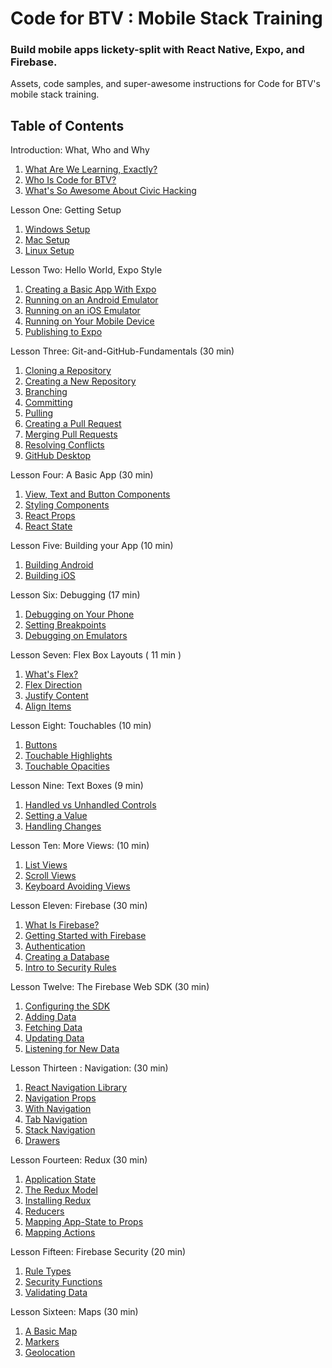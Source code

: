 # Code for BTV : Mobile Stack Training
### Build mobile apps lickety-split with React Native, Expo, and Firebase.

Assets, code samples, and super-awesome instructions for Code for BTV's mobile stack training.

## Table of Contents
Introduction: What, Who and Why
   1. [What Are We Learning, Exactly?](lesson-00_Introduction-What-Who-And-Why/01-What-Are-We-Learning-Exactly.md)
   2. [Who Is Code for BTV?](lesson-00_Introduction-What-Who-And-Why/02-Who-Is-Code-For-BTV.md)
   3. [What's So Awesome About Civic Hacking](lesson-00_Introduction-What-Who-And-Why/3-Why-Should-We-Practice-Civic-Hacking.md)

Lesson One: Getting Setup
   1. [Windows Setup](lesson-01_Getting-Setup/01-Getting-Setup-On-Windows.md)
   2. [Mac Setup](lesson-01_Getting-Setup/02-Getting-Setup-On-Mac.md)
   3. [Linux Setup](lesson-01_Getting-Setup/03-Getting-Setup-On-Linux.md)

Lesson Two: Hello World, Expo Style
   1. [Creating a Basic App With Expo](lesson-02_Hello_World-Expo-Style/01-Creating-A-Basic-App-With-Expo.md)
   2. [Running on an Android Emulator](lesson-02_Hello_World-Expo-Style/02-Running-on-an-Android-Emulator.md) 
   3. [Running on an iOS Emulator](lesson-02_Hello_World-Expo-Style/03-Runnin-on-an-iOS-Emulator.md)
   4. [Running on Your Mobile Device](lesson-02_Hello_World-Expo-Style/04-Running-on-Your-Mobile-Device.md)
   5. [Publishing to Expo](lesson-02_Hello_World-Expo-Style/05-Publishing-To-Expo.md)

Lesson Three: Git-and-GitHub-Fundamentals (30 min)
   1. [Cloning a Repository](lesson-03_Git-and-GitHub-Fundamentals/01-Clone-a-Repository.md)
   2. [Creating a New Repository](lesson-03_Git-and-GitHub-Fundamentals/02-Creating-a-New-Repository.md)
   3. [Branching](lesson-03_Git-and-GitHub-Fundamentals/03-Branching.md)
   4. [Committing](lesson-03_Git-and-GitHub-Fundamentals/04-Committing.md)
   5. [Pulling](lesson-03_Git-and-GitHub-Fundamentals/05-Pulling.md)
   6. [Creating a Pull Request](lesson-03_Git-and-GitHub-Fundamentals/06-Creating-a-Pull-Request.md)
   7. [Merging Pull Requests](lesson-03_Git-and-GitHub-Fundamentals/07-Merging-Pull-Requests.md)
   8. [Resolving Conflicts](lesson-03_Git-and-GitHub-Fundamentals/08-Resolving-Conflicts.md)
   9. [GitHub Desktop](lesson-03_Git-and-GitHub-Fundamentals/09-GitHub-Desktop.md)

Lesson Four: A Basic App (30 min)
   1. [View, Text and Button Components](lesson-04_A-Basic-App/01_View-Text-and-Button-Components.md)
   2. [Styling Components](lesson-04_A-Basic-App/02_Styling-Components.md)
   3. [React Props](lesson-04_A-Basic-App/03_React-Props.md)
   4. [React State](lesson-04_A-Basic-App/04_React-State.md)

Lesson Five: Building your App (10 min)
   1. [Building Android](lesson-05_Building-Your-App/01_Building-Android.md)
   2. [Building iOS](lesson-05_Building-Your-App/02_Building-iOS.md)

Lesson Six: Debugging (17 min)
   1. [Debugging on Your Phone](lesson-06-Debugging/01_Debugging-On-Your-Phone.md)
   2. [Setting Breakpoints](lesson-06-Debugging/02_Setting-Breakpoints.md)
   3. [Debugging on Emulators](lesson-06-Debugging/03_Debugging-On-Emulators.md)

Lesson Seven: Flex Box Layouts ( 11 min )
   1. [What's Flex?](lesson-07_Flex-Box-Layouts/01_Whats-Flex.md)
   2. [Flex Direction](lesson-07_Flex-Box-Layouts/02_Flex-Direction.md)
   3. [Justify Content](lesson-07_Flex-Box-Layouts/03_Justify-Content.md)
   4. [Align Items](lesson-07_Flex-Box-Layouts/04_Align-Items.md)

Lesson Eight: Touchables (10 min)
   1. [Buttons](lesson-08_Touchables/01_Buttons.md)
   2. [Touchable Highlights](lesson-08_Touchables/02_Touchable-Highlights.md)
   3. [Touchable Opacities](lesson-08_Touchables/03-Touchable-Opacities.md)

Lesson Nine: Text Boxes (9  min)
   1. [Handled vs Unhandled Controls](lesson-09_Text-Boxes/01_Handled-vs-Unhandled-Controls.md)
   2. [Setting a Value](lesson-09_Text-Boxes/02_Setting-A-Value.md)
   3. [Handling Changes](lesson-09_Text-Boxes/03_Handling-Changes.md)

Lesson Ten: More Views: (10 min)
   1. [List Views](lesson-10_More-Views/01_List-Views.md)
   2. [Scroll Views](lesson-10_More-Views/02_Scroll-Views.md)
   3. [Keyboard Avoiding Views](lesson-10_More-Views/03_Keyboard-Avoiding-Views.md)

Lesson Eleven: Firebase (30 min)
   1. [What Is Firebase?](lesson-11_Firebase/01_What-Is-Firebase.md)
   2. [Getting Started with Firebase](lesson-11_Firebase/02_Getting-Started-with-Firebase.md)
   3. [Authentication](lesson-11_Firebase/03_Authentication.md)
   4. [Creating a Database](lesson-11_Firebase/04_Creating_a_Database.md)
   5. [Intro to Security Rules](lesson-11_Firebase/05_Intro_to_Security_Rules.md)

Lesson Twelve: The Firebase Web SDK (30 min)
   1. [Configuring the SDK](lesson-12_The-Firebase-Web-SDK/01_Configuring-the-SDK.md)
   2. [Adding Data](lesson-12_The-Firebase-Web-SDK/02_Adding-Data.md)
   3. [Fetching Data](lesson-12_The-Firebase-Web-SDK/03_Fetching-Data.md)
   4. [Updating Data](lesson-12_The-Firebase-Web-SDK/04_Updating-Data.md)
   5. [Listening for New Data](lesson-12_The-Firebase-Web-SDK/05_Listening-For-New-Data.md)

Lesson Thirteen : Navigation: (30 min)
   1. [React Navigation Library](lesson-13_Navigation/01_React_Navigation_Library.md)
   2. [Navigation Props](lesson-13_Navigation/02_Navigation-Props.md)
   3. [With Navigation](lesson-13_Navigation/03_With-Navigation.md)
   4. [Tab Navigation](lesson-13_Navigation/04_Tab-Navigation.md)
   5. [Stack Navigation](lesson-13_Navigation/05_Stack-Navigation.md)
   6. [Drawers](lesson-13_Navigation/06_Drawers.md)

Lesson Fourteen: Redux (30 min)
   1. [Application State](lesson-14_Redux/01_Application-State.md)
   2. [The Redux Model](lesson-14_Redux/02_The-Flux-Model.md)
   4. [Installing Redux](lesson-14_Redux/03_Installing-Redux.md)
   5. [Reducers](lesson-14_Redux/04_Reducers.md)
   6. [Mapping App-State to Props](lesson-14_Redux/05_Mapping-App-State-to-Props.md)
   7. [Mapping Actions](lesson-14_Redux/06_Mapping-Actions.md)

Lesson Fifteen: Firebase Security (20 min)
   1. [Rule Types](lesson-15_Firebase-Security/01_Rule-Types.md)
   2. [Security Functions](lesson-15_Firebase-Security/02_Security-Functions.md)
   2. [Validating Data](lesson-15_Firebase-Security/03_Validating-Data.md)

Lesson Sixteen: Maps (30 min)
   1. [A Basic Map](lesson-16_Maps/01_A-Basic-Map.md)
   2. [Markers](lesson-16_Maps/02_Markers.md)
   3. [Geolocation](lesson-16_Maps/03_Geolocation.md)
    
